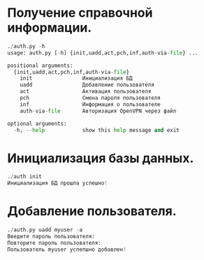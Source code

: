 # Получение справочной информации.
```python
./auth.py -h
usage: auth.py [-h] {init,uadd,act,pch,inf,auth-via-file} ...

positional arguments:
  {init,uadd,act,pch,inf,auth-via-file}
    init                Инициализация БД
    uadd                Добавление пользователя
    act                 Активация пользователя
    pch                 Смена пароля пользователя
    inf                 Информация о пользователе
    auth-via-file       Авторизация OpenVPN через файл

optional arguments:
  -h, --help            show this help message and exit
```

# Инициализация базы данных.
```python
./auth init
Инициализация БД прошла успешно!
```

# Добавление пользователя.
```python
./auth.py uadd myuser -a
Введите пароль пользователя:
Повторите пароль пользователя:
Пользователь myuser успепшно добавлен!
```

